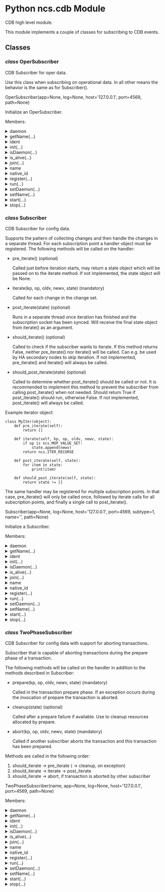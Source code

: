 # Python ncs.cdb Module

CDB high level module.

This module implements a couple of classes for subscribing
to CDB events.

## Classes

### _class_ **OperSubscriber**

CDB Subscriber for oper data.

Use this class when subscribing on operational data. In all other means
the behavior is the same as for Subscriber().

OperSubscriber(app=None, log=None, host='127.0.0.1', port=4569, path=None)

Initialize an OperSubscriber.

Members:

<details>

<summary>daemon</summary>

A boolean value indicating whether this thread is a daemon thread.

This must be set before start() is called, otherwise RuntimeError is
raised. Its initial value is inherited from the creating thread; the
main thread is not a daemon thread and therefore all threads created in
the main thread default to daemon = False.

The entire Python program exits when only daemon threads are left.

</details>

<details>

<summary>getName(...)</summary>

Method:

```python
getName(self)
```

Return a string used for identification purposes only.

This method is deprecated, use the name attribute instead.

</details>

<details>

<summary>ident</summary>

Thread identifier of this thread or None if it has not been started.

This is a nonzero integer. See the get_ident() function. Thread
identifiers may be recycled when a thread exits and another thread is
created. The identifier is available even after the thread has exited.

</details>

<details>

<summary>init(...)</summary>

Method:

```python
init(self)
```

Custom initialization.

Override this method to do custom initialization without needing
to override __init__.

</details>

<details>

<summary>isDaemon(...)</summary>

Method:

```python
isDaemon(self)
```

Return whether this thread is a daemon.

This method is deprecated, use the daemon attribute instead.

</details>

<details>

<summary>is_alive(...)</summary>

Method:

```python
is_alive(self)
```

Return whether the thread is alive.

This method returns True just before the run() method starts until just
after the run() method terminates. See also the module function
enumerate().

</details>

<details>

<summary>join(...)</summary>

Method:

```python
join(self, timeout=None)
```

Wait until the thread terminates.

This blocks the calling thread until the thread whose join() method is
called terminates -- either normally or through an unhandled exception
or until the optional timeout occurs.

When the timeout argument is present and not None, it should be a
floating point number specifying a timeout for the operation in seconds
(or fractions thereof). As join() always returns None, you must call
is_alive() after join() to decide whether a timeout happened -- if the
thread is still alive, the join() call timed out.

When the timeout argument is not present or None, the operation will
block until the thread terminates.

A thread can be join()ed many times.

join() raises a RuntimeError if an attempt is made to join the current
thread as that would cause a deadlock. It is also an error to join() a
thread before it has been started and attempts to do so raises the same
exception.

</details>

<details>

<summary>name</summary>

A string used for identification purposes only.

It has no semantics. Multiple threads may be given the same name. The
initial name is set by the constructor.

</details>

<details>

<summary>native_id</summary>

Native integral thread ID of this thread, or None if it has not been started.

This is a non-negative integer. See the get_native_id() function.
This represents the Thread ID as reported by the kernel.

</details>

<details>

<summary>register(...)</summary>

Method:

```python
register(self, path, iter_obj=None, iter_flags=1, priority=0, flags=0, subtype=None)
```

Register an iterator object at a specific path.

Setting 'iter_obj' to None will internally use 'self' as the iterator
object which means that Subscriber needs to be sub-classed.

Operational and configuration subscriptions can be done on the
same Subscriber, but in that case the notifications may be
arbitrarily interleaved, including operational notifications
arriving between different configuration notifications for the
same transaction. If this is a problem, use separate
Subscriber instances for operational and configuration
subscriptions.

Arguments:

* path -- path to node (str)
* iter_object -- iterator object (obj, optional)
* iter_flags -- iterator flags (int, optional)
* priority -- priority order for subscribers (int)
* flags -- additional subscriber flags (int)
* subtype -- subscriber type SUB_RUNNING, SUB_RUNNING_TWOPHASE,
            SUB_OPERATIONAL (cdb)

Returns:

* subscription point (int)

Flags (cdb):

* SUB_WANT_ABORT_ON_ABORT

Iterator Flags (ncs):

* ITER_WANT_PREV
* ITER_WANT_ANCESTOR_DELETE
* ITER_WANT_ATTR
* ITER_WANT_CLI_STR
* ITER_WANT_SCHEMA_ORDER
* ITER_WANT_LEAF_FIRST_ORDER
* ITER_WANT_LEAF_LAST_ORDER
* ITER_WANT_REVERSE
* ITER_WANT_P_CONTAINER
* ITER_WANT_CLI_ORDER

</details>

<details>

<summary>run(...)</summary>

Method:

```python
run(self)
```

Main processing loop.

</details>

<details>

<summary>setDaemon(...)</summary>

Method:

```python
setDaemon(self, daemonic)
```

Set whether this thread is a daemon.

This method is deprecated, use the .daemon property instead.

</details>

<details>

<summary>setName(...)</summary>

Method:

```python
setName(self, name)
```

Set the name string for this thread.

This method is deprecated, use the name attribute instead.

</details>

<details>

<summary>start(...)</summary>

Method:

```python
start(self)
```

Start the subscriber.

</details>

<details>

<summary>stop(...)</summary>

Method:

```python
stop(self)
```

Stop the subscriber.

</details>

### _class_ **Subscriber**

CDB Subscriber for config data.

Supports the pattern of collecting changes and then handle the changes in
a separate thread. For each subscription point a handler object must be
registered. The following methods will be called on the handler:

* pre_iterate() (optional)

    Called just before iteration starts, may return a state object
    which will be passed on to the iterate method. If not implemented,
    the state object will be None.

* iterate(kp, op, oldv, newv, state) (mandatory)

    Called for each change in the change set.

* post_iterate(state) (optional)

    Runs in a separate thread once iteration has finished and the
    subscription socket has been synced. Will receive the final state
    object from iterate() as an argument.

* should_iterate() (optional)

    Called to check if the subscriber wants to iterate. If this method
    returns False, neither pre_iterate() nor iterate() will be called.
    Can e.g. be used by HA secondary nodes to skip iteration. If not
    implemented, pre_iterate() and iterate() will always be called.

* should_post_iterate(state) (optional)

    Called to determine whether post_iterate() should be called
    or not. It is recommended to implement this method to prevent
    the subscriber from calling post_iterate() when not needed.
    Should return True if post_iterate() should run, otherwise False.
    If not implemented, post_iterate() will always be called.

Example iterator object:

    class MyIter(object):
        def pre_iterate(self):
            return []

        def iterate(self, kp, op, oldv, newv, state):
            if op is ncs.MOP_VALUE_SET:
                state.append(newv)
            return ncs.ITER_RECURSE

        def post_iterate(self, state):
            for item in state:
                print(item)

        def should_post_iterate(self, state):
            return state != []

The same handler may be registered for multiple subscription points.
In that case, pre_iterate() will only be called once, followed by iterate
calls for all subscription points, and finally a single call to
post_iterate().

Subscriber(app=None, log=None, host='127.0.0.1', port=4569, subtype=1, name='', path=None)

Initialize a Subscriber.

Members:

<details>

<summary>daemon</summary>

A boolean value indicating whether this thread is a daemon thread.

This must be set before start() is called, otherwise RuntimeError is
raised. Its initial value is inherited from the creating thread; the
main thread is not a daemon thread and therefore all threads created in
the main thread default to daemon = False.

The entire Python program exits when only daemon threads are left.

</details>

<details>

<summary>getName(...)</summary>

Method:

```python
getName(self)
```

Return a string used for identification purposes only.

This method is deprecated, use the name attribute instead.

</details>

<details>

<summary>ident</summary>

Thread identifier of this thread or None if it has not been started.

This is a nonzero integer. See the get_ident() function. Thread
identifiers may be recycled when a thread exits and another thread is
created. The identifier is available even after the thread has exited.

</details>

<details>

<summary>init(...)</summary>

Method:

```python
init(self)
```

Custom initialization.

Override this method to do custom initialization without needing
to override __init__.

</details>

<details>

<summary>isDaemon(...)</summary>

Method:

```python
isDaemon(self)
```

Return whether this thread is a daemon.

This method is deprecated, use the daemon attribute instead.

</details>

<details>

<summary>is_alive(...)</summary>

Method:

```python
is_alive(self)
```

Return whether the thread is alive.

This method returns True just before the run() method starts until just
after the run() method terminates. See also the module function
enumerate().

</details>

<details>

<summary>join(...)</summary>

Method:

```python
join(self, timeout=None)
```

Wait until the thread terminates.

This blocks the calling thread until the thread whose join() method is
called terminates -- either normally or through an unhandled exception
or until the optional timeout occurs.

When the timeout argument is present and not None, it should be a
floating point number specifying a timeout for the operation in seconds
(or fractions thereof). As join() always returns None, you must call
is_alive() after join() to decide whether a timeout happened -- if the
thread is still alive, the join() call timed out.

When the timeout argument is not present or None, the operation will
block until the thread terminates.

A thread can be join()ed many times.

join() raises a RuntimeError if an attempt is made to join the current
thread as that would cause a deadlock. It is also an error to join() a
thread before it has been started and attempts to do so raises the same
exception.

</details>

<details>

<summary>name</summary>

A string used for identification purposes only.

It has no semantics. Multiple threads may be given the same name. The
initial name is set by the constructor.

</details>

<details>

<summary>native_id</summary>

Native integral thread ID of this thread, or None if it has not been started.

This is a non-negative integer. See the get_native_id() function.
This represents the Thread ID as reported by the kernel.

</details>

<details>

<summary>register(...)</summary>

Method:

```python
register(self, path, iter_obj=None, iter_flags=1, priority=0, flags=0, subtype=None)
```

Register an iterator object at a specific path.

Setting 'iter_obj' to None will internally use 'self' as the iterator
object which means that Subscriber needs to be sub-classed.

Operational and configuration subscriptions can be done on the
same Subscriber, but in that case the notifications may be
arbitrarily interleaved, including operational notifications
arriving between different configuration notifications for the
same transaction. If this is a problem, use separate
Subscriber instances for operational and configuration
subscriptions.

Arguments:

* path -- path to node (str)
* iter_object -- iterator object (obj, optional)
* iter_flags -- iterator flags (int, optional)
* priority -- priority order for subscribers (int)
* flags -- additional subscriber flags (int)
* subtype -- subscriber type SUB_RUNNING, SUB_RUNNING_TWOPHASE,
            SUB_OPERATIONAL (cdb)

Returns:

* subscription point (int)

Flags (cdb):

* SUB_WANT_ABORT_ON_ABORT

Iterator Flags (ncs):

* ITER_WANT_PREV
* ITER_WANT_ANCESTOR_DELETE
* ITER_WANT_ATTR
* ITER_WANT_CLI_STR
* ITER_WANT_SCHEMA_ORDER
* ITER_WANT_LEAF_FIRST_ORDER
* ITER_WANT_LEAF_LAST_ORDER
* ITER_WANT_REVERSE
* ITER_WANT_P_CONTAINER
* ITER_WANT_CLI_ORDER

</details>

<details>

<summary>run(...)</summary>

Method:

```python
run(self)
```

Main processing loop.

</details>

<details>

<summary>setDaemon(...)</summary>

Method:

```python
setDaemon(self, daemonic)
```

Set whether this thread is a daemon.

This method is deprecated, use the .daemon property instead.

</details>

<details>

<summary>setName(...)</summary>

Method:

```python
setName(self, name)
```

Set the name string for this thread.

This method is deprecated, use the name attribute instead.

</details>

<details>

<summary>start(...)</summary>

Method:

```python
start(self)
```

Start the subscriber.

</details>

<details>

<summary>stop(...)</summary>

Method:

```python
stop(self)
```

Stop the subscriber.

</details>

### _class_ **TwoPhaseSubscriber**

CDB Subscriber for config data with support for aborting transactions.

Subscriber that is capable of aborting transactions during the
prepare phase of a transaction.

The following methods will be called on the handler in addition to
the methods described in Subscriber:

* prepare(kp, op, oldv, newv, state) (mandatory)

    Called in the transaction prepare phase. If an exception occurs
    during the invocation of prepare the transaction is aborted.

* cleanup(state) (optional)

    Called after a prepare failure if available. Use to cleanup
    resources allocated by prepare.

* abort(kp, op, oldv, newv, state) (mandatory)

    Called if another subscriber aborts the transaction and this
    transaction has been prepared.

Methods are called in the following order:

1. should_iterate -> pre_iterate ( -> cleanup, on exception)
2. should_iterate -> iterate -> post_iterate
3. should_iterate -> abort, if transaction is aborted by other subscriber

TwoPhaseSubscriber(name, app=None, log=None, host='127.0.0.1', port=4569, path=None)

Members:

<details>

<summary>daemon</summary>

A boolean value indicating whether this thread is a daemon thread.

This must be set before start() is called, otherwise RuntimeError is
raised. Its initial value is inherited from the creating thread; the
main thread is not a daemon thread and therefore all threads created in
the main thread default to daemon = False.

The entire Python program exits when only daemon threads are left.

</details>

<details>

<summary>getName(...)</summary>

Method:

```python
getName(self)
```

Return a string used for identification purposes only.

This method is deprecated, use the name attribute instead.

</details>

<details>

<summary>ident</summary>

Thread identifier of this thread or None if it has not been started.

This is a nonzero integer. See the get_ident() function. Thread
identifiers may be recycled when a thread exits and another thread is
created. The identifier is available even after the thread has exited.

</details>

<details>

<summary>init(...)</summary>

Method:

```python
init(self)
```

Custom initialization.

Override this method to do custom initialization without needing
to override __init__.

</details>

<details>

<summary>isDaemon(...)</summary>

Method:

```python
isDaemon(self)
```

Return whether this thread is a daemon.

This method is deprecated, use the daemon attribute instead.

</details>

<details>

<summary>is_alive(...)</summary>

Method:

```python
is_alive(self)
```

Return whether the thread is alive.

This method returns True just before the run() method starts until just
after the run() method terminates. See also the module function
enumerate().

</details>

<details>

<summary>join(...)</summary>

Method:

```python
join(self, timeout=None)
```

Wait until the thread terminates.

This blocks the calling thread until the thread whose join() method is
called terminates -- either normally or through an unhandled exception
or until the optional timeout occurs.

When the timeout argument is present and not None, it should be a
floating point number specifying a timeout for the operation in seconds
(or fractions thereof). As join() always returns None, you must call
is_alive() after join() to decide whether a timeout happened -- if the
thread is still alive, the join() call timed out.

When the timeout argument is not present or None, the operation will
block until the thread terminates.

A thread can be join()ed many times.

join() raises a RuntimeError if an attempt is made to join the current
thread as that would cause a deadlock. It is also an error to join() a
thread before it has been started and attempts to do so raises the same
exception.

</details>

<details>

<summary>name</summary>

A string used for identification purposes only.

It has no semantics. Multiple threads may be given the same name. The
initial name is set by the constructor.

</details>

<details>

<summary>native_id</summary>

Native integral thread ID of this thread, or None if it has not been started.

This is a non-negative integer. See the get_native_id() function.
This represents the Thread ID as reported by the kernel.

</details>

<details>

<summary>register(...)</summary>

Method:

```python
register(self, path, iter_obj=None, iter_flags=1, priority=0, flags=0, subtype=None)
```

Register an iterator object at a specific path.

Setting 'iter_obj' to None will internally use 'self' as the iterator
object which means that TwoPhaseSubscriber needs to be sub-classed.

Operational and configuration subscriptions can be done on the
same TwoPhaseSubscriber, but in that case the notifications may be
arbitrarily interleaved, including operational notifications
arriving between different configuration notifications for the
same transaction. If this is a problem, use separate
TwoPhaseSubscriber instances for operational and configuration
subscriptions.

For arguments and flags, see Subscriber.register()

</details>

<details>

<summary>run(...)</summary>

Method:

```python
run(self)
```

Main processing loop.

</details>

<details>

<summary>setDaemon(...)</summary>

Method:

```python
setDaemon(self, daemonic)
```

Set whether this thread is a daemon.

This method is deprecated, use the .daemon property instead.

</details>

<details>

<summary>setName(...)</summary>

Method:

```python
setName(self, name)
```

Set the name string for this thread.

This method is deprecated, use the name attribute instead.

</details>

<details>

<summary>start(...)</summary>

Method:

```python
start(self)
```

Start the subscriber.

</details>

<details>

<summary>stop(...)</summary>

Method:

```python
stop(self)
```

Stop the subscriber.

</details>

